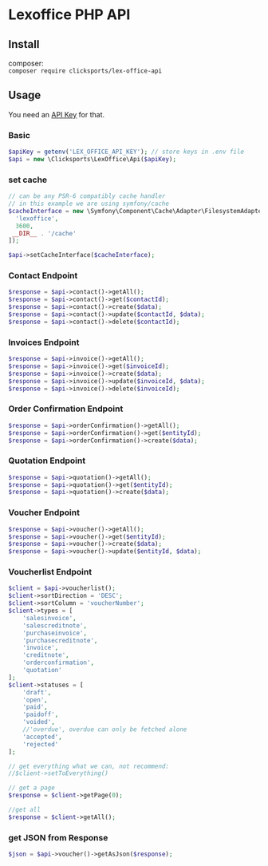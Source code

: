 # Lexoffice PHP API

## Install

composer:  
`composer require clicksports/lex-office-api`

## Usage

You need an [API Key](https://app.lexoffice.de/settings/#/public-api) for that.

### Basic
```php
$apiKey = getenv('LEX_OFFICE_API_KEY'); // store keys in .env file
$api = new \Clicksports\LexOffice\Api($apiKey);
```

### set cache

```php
// can be any PSR-6 compatibly cache handler
// in this example we are using symfony/cache
$cacheInterface = new \Symfony\Component\Cache\Adapter\FilesystemAdapter([
  'lexoffice',
  3600,
 __DIR__ . '/cache'
]);

$api->setCacheInterface($cacheInterface);
```

### Contact Endpoint
```php
$response = $api->contact()->getAll();
$response = $api->contact()->get($contactId);
$response = $api->contact()->create($data);
$response = $api->contact()->update($contactId, $data);
$response = $api->contact()->delete($contactId);
```

### Invoices Endpoint
```php
$response = $api->invoice()->getAll();
$response = $api->invoice()->get($invoiceId);
$response = $api->invoice()->create($data);
$response = $api->invoice()->update($invoiceId, $data);
$response = $api->invoice()->delete($invoiceId);
```


### Order Confirmation Endpoint
```php
$response = $api->orderConfirmation()->getAll();
$response = $api->orderConfirmation()->get($entityId);
$response = $api->orderConfirmation()->create($data);
```

### Quotation Endpoint
```php
$response = $api->quotation()->getAll();
$response = $api->quotation()->get($entityId);
$response = $api->quotation()->create($data);
```

### Voucher Endpoint
```php
$response = $api->voucher()->getAll();
$response = $api->voucher()->get($entityId);
$response = $api->voucher()->create($data);
$response = $api->voucher()->update($entityId, $data);
```

### Voucherlist Endpoint
```php
$client = $api->voucherlist();
$client->sortDirection = 'DESC';
$client->sortColumn = 'voucherNumber';
$client->types = [
    'salesinvoice',
    'salescreditnote',
    'purchaseinvoice',
    'purchasecreditnote',
    'invoice',
    'creditnote',
    'orderconfirmation',
    'quotation'
];
$client->statuses = [
    'draft',
    'open',
    'paid',
    'paidoff',
    'voided',
    //'overdue', overdue can only be fetched alone
    'accepted',
    'rejected'
];

// get everything what we can, not recommend:
//$client->setToEverything()

// get a page
$response = $client->getPage(0);

//get all
$response = $client->getAll();
```

### get JSON from Response

```php
$json = $api->voucher()->getAsJson($response);
```